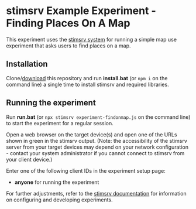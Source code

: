 # stimsrv Example Experiment - Finding Places On A Map 

This experiment uses the [stimsrv system](https://github.com/floledermann/stimsrv/) for running a simple map use experiment that asks users to find places on a map.

## Installation

Clone/[download](https://github.com/floledermann/stimsrv-experiment-findonmap/archive/refs/heads/main.zip) this repository and run **install.bat** (or `npm i` on the command line) a single time to install stimsrv and required libraries.

## Running the experiment

Run **run.bat** (or `npx stimsrv experiment-findonmap.js` on the command line) to start the experiment for a regular session.

Open a web browser on the target device(s) and open one of the URLs shown in green in the stimsrv output. (Note: the accessibility of the stimsrv server from your target devices may depend on your network configuration - contact your system administrator if you cannot connect to stimsrv from your client device.)

Enter one of the following client IDs in the experiment setup page:

- **anyone** for running the experiment

For further adjustments, refer to the [stimsrv documentation](https://github.com/floledermann/stimsrv/) for information on configuring and developing experiments.
